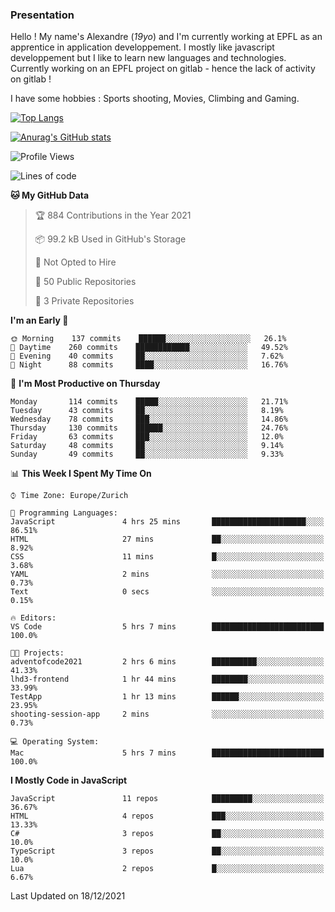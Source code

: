 ### Presentation

Hello ! My name's Alexandre (_19yo_) and I'm currently working at EPFL as an apprentice in application developpement. I mostly like javascript developpement but I like to learn new languages and technologies. Currently working on an EPFL project on gitlab - hence the lack of activity on gitlab !

I have some hobbies : Sports shooting, Movies, Climbing and Gaming.

[![Top Langs](https://github-readme-stats.vercel.app/api/top-langs/?username=jaavlex&layout=compact&langs_count=8&theme=react)](https://github.com/anuraghazra/github-readme-stats)

[![Anurag's GitHub stats](https://github-readme-stats.vercel.app/api?username=jaavlex&theme=react&show_icons=true&count_private=true)](https://github.com/anuraghazra/github-readme-stats)

<!--START_SECTION:waka-->
![Profile Views](http://img.shields.io/badge/Profile%20Views-3-blue)

![Lines of code](https://img.shields.io/badge/From%20Hello%20World%20I%27ve%20Written-150%20Thousand%20lines%20of%20code-blue)

**🐱 My GitHub Data** 

> 🏆 884 Contributions in the Year 2021
 > 
> 📦 99.2 kB Used in GitHub's Storage 
 > 
> 🚫 Not Opted to Hire
 > 
> 📜 50 Public Repositories 
 > 
> 🔑 3 Private Repositories  
 > 
**I'm an Early 🐤** 

```text
🌞 Morning    137 commits    ██████░░░░░░░░░░░░░░░░░░░   26.1% 
🌆 Daytime    260 commits    ████████████░░░░░░░░░░░░░   49.52% 
🌃 Evening    40 commits     ██░░░░░░░░░░░░░░░░░░░░░░░   7.62% 
🌙 Night      88 commits     ████░░░░░░░░░░░░░░░░░░░░░   16.76%

```
📅 **I'm Most Productive on Thursday** 

```text
Monday       114 commits    █████░░░░░░░░░░░░░░░░░░░░   21.71% 
Tuesday      43 commits     ██░░░░░░░░░░░░░░░░░░░░░░░   8.19% 
Wednesday    78 commits     ███░░░░░░░░░░░░░░░░░░░░░░   14.86% 
Thursday     130 commits    ██████░░░░░░░░░░░░░░░░░░░   24.76% 
Friday       63 commits     ███░░░░░░░░░░░░░░░░░░░░░░   12.0% 
Saturday     48 commits     ██░░░░░░░░░░░░░░░░░░░░░░░   9.14% 
Sunday       49 commits     ██░░░░░░░░░░░░░░░░░░░░░░░   9.33%

```


📊 **This Week I Spent My Time On** 

```text
⌚︎ Time Zone: Europe/Zurich

💬 Programming Languages: 
JavaScript               4 hrs 25 mins       █████████████████████░░░░   86.51% 
HTML                     27 mins             ██░░░░░░░░░░░░░░░░░░░░░░░   8.92% 
CSS                      11 mins             █░░░░░░░░░░░░░░░░░░░░░░░░   3.68% 
YAML                     2 mins              ░░░░░░░░░░░░░░░░░░░░░░░░░   0.73% 
Text                     0 secs              ░░░░░░░░░░░░░░░░░░░░░░░░░   0.15%

🔥 Editors: 
VS Code                  5 hrs 7 mins        █████████████████████████   100.0%

🐱‍💻 Projects: 
adventofcode2021         2 hrs 6 mins        ██████████░░░░░░░░░░░░░░░   41.33% 
lhd3-frontend            1 hr 44 mins        ████████░░░░░░░░░░░░░░░░░   33.99% 
TestApp                  1 hr 13 mins        ██████░░░░░░░░░░░░░░░░░░░   23.95% 
shooting-session-app     2 mins              ░░░░░░░░░░░░░░░░░░░░░░░░░   0.73%

💻 Operating System: 
Mac                      5 hrs 7 mins        █████████████████████████   100.0%

```

**I Mostly Code in JavaScript** 

```text
JavaScript               11 repos            █████████░░░░░░░░░░░░░░░░   36.67% 
HTML                     4 repos             ███░░░░░░░░░░░░░░░░░░░░░░   13.33% 
C#                       3 repos             ██░░░░░░░░░░░░░░░░░░░░░░░   10.0% 
TypeScript               3 repos             ██░░░░░░░░░░░░░░░░░░░░░░░   10.0% 
Lua                      2 repos             █░░░░░░░░░░░░░░░░░░░░░░░░   6.67%

```



 Last Updated on 18/12/2021
<!--END_SECTION:waka-->
